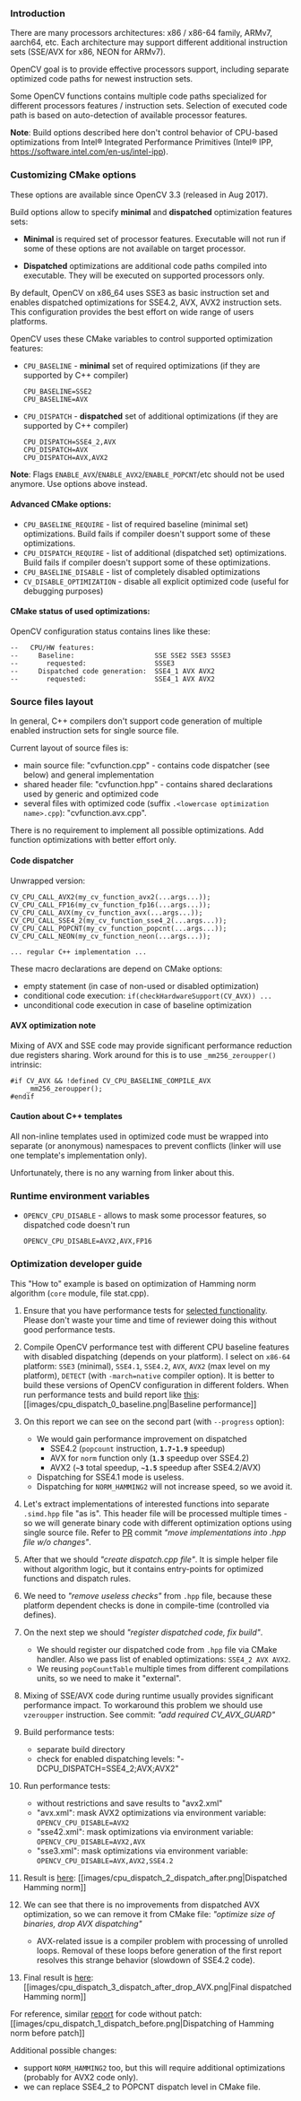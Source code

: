 ### Introduction

There are many processors architectures: x86 / x86-64 family, ARMv7, aarch64, etc.
Each architecture may support different additional instruction sets (SSE/AVX for x86, NEON for ARMv7).

OpenCV goal is to provide effective processors support, including separate optimized code paths for newest instruction sets.

Some OpenCV functions contains multiple code paths specialized for different processors features / instruction sets.
Selection of executed code path is based on auto-detection of available processor features.

**Note**: Build options described here don't control behavior of CPU-based optimizations from Intel® Integrated Performance Primitives (Intel® IPP, https://software.intel.com/en-us/intel-ipp).

### Customizing CMake options

These options are available since OpenCV 3.3 (released in Aug 2017).

Build options allow to specify **minimal** and **dispatched** optimization features sets:

* **Minimal** is required set of processor features. Executable will not run if some of these options are not available on target processor.

* **Dispatched** optimizations are additional code paths compiled into executable. They will be executed on supported processors only.

By default, OpenCV on x86_64 uses SSE3 as basic instruction set and enables dispatched optimizations for SSE4.2, AVX, AVX2 instruction sets. This configuration provides the best effort on wide range of users platforms.

OpenCV uses these CMake variables to control supported optimization features:

* `CPU_BASELINE` - **minimal** set of required optimizations (if they are supported by C++ compiler)
  ```
  CPU_BASELINE=SSE2
  CPU_BASELINE=AVX
  ```
* `CPU_DISPATCH` - **dispatched** set of additional optimizations (if they are supported by C++ compiler)
  ```
  CPU_DISPATCH=SSE4_2,AVX
  CPU_DISPATCH=AVX
  CPU_DISPATCH=AVX,AVX2
  ```

**Note**: Flags `ENABLE_AVX`/`ENABLE_AVX2`/`ENABLE_POPCNT`/etc should not be used anymore. Use options above instead.

#### Advanced CMake options:

* `CPU_BASELINE_REQUIRE` - list of required baseline (minimal set) optimizations. Build fails if compiler doesn't support some of these optimizations.
* `CPU_DISPATCH_REQUIRE` - list of additional (dispatched set) optimizations. Build fails if compiler doesn't support some of these optimizations.
* `CPU_BASELINE_DISABLE` - list of completely disabled optimizations
* `CV_DISABLE_OPTIMIZATION` - disable all explicit optimized code (useful for debugging purposes)

#### CMake status of used optimizations:

OpenCV configuration status contains lines like these:
```
--   CPU/HW features:
--     Baseline:                    SSE SSE2 SSE3 SSSE3
--       requested:                 SSSE3
--     Dispatched code generation:  SSE4_1 AVX AVX2
--       requested:                 SSE4_1 AVX AVX2
```

### Source files layout

In general, C++ compilers don't support code generation of multiple enabled instruction sets for single source file.

Current layout of source files is:

* main source file: "cvfunction.cpp" - contains code dispatcher (see below) and general implementation
* shared header file: "cvfunction.hpp" - contains shared declarations used by generic and optimized code
* several files with optimized code (suffix `.<lowercase optimization name>.cpp`): "cvfunction.avx.cpp".

There is no requirement to implement all possible optimizations. Add function optimizations with better effort only.

#### Code dispatcher

Unwrapped version:

```
CV_CPU_CALL_AVX2(my_cv_function_avx2(...args...));
CV_CPU_CALL_FP16(my_cv_function_fp16(...args...));
CV_CPU_CALL_AVX(my_cv_function_avx(...args...));
CV_CPU_CALL_SSE4_2(my_cv_function_sse4_2(...args...));
CV_CPU_CALL_POPCNT(my_cv_function_popcnt(...args...));
CV_CPU_CALL_NEON(my_cv_function_neon(...args...));

... regular C++ implementation ...
```

These macro declarations are depend on CMake options:

* empty statement (in case of non-used or disabled optimization)
* conditional code execution: `if(checkHardwareSupport(CV_AVX)) ...`
* unconditional code execution in case of baseline optimization

#### AVX optimization note

Mixing of AVX and SSE code may provide significant performance reduction due registers sharing. Work around for this is to use `_mm256_zeroupper()` intrinsic:

```
#if CV_AVX && !defined CV_CPU_BASELINE_COMPILE_AVX
    _mm256_zeroupper();
#endif
```

#### Caution about C++ templates

All non-inline templates used in optimized code must be wrapped into separate (or anonymous) namespaces to prevent conflicts (linker will use one template's implementation only).

Unfortunately, there is no any warning from linker about this.

### Runtime environment variables

* `OPENCV_CPU_DISABLE` - allows to mask some processor features, so dispatched code doesn't run
  ```
  OPENCV_CPU_DISABLE=AVX2,AVX,FP16
  ```

### Optimization developer guide

This "How to" example is based on optimization of Hamming norm algorithm (`core` module, file stat.cpp).

1. Ensure that you have performance tests for [selected functionality](https://github.com/opencv/opencv/pull/9063). Please don't waste your time and time of reviewer doing this without good performance tests.

2. Compile OpenCV performance test with different CPU baseline features with disabled dispatching (depends on your platform). I select on `x86-64` platform: `SSE3` (minimal), `SSE4.1`, `SSE4.2`, `AVX`, `AVX2` (max level on my platform), `DETECT` (with `-march=native` compiler option).
It is better to build these versions of OpenCV configuration in different folders. When run performance tests and build report like [this](https://raw.githubusercontent.com/wiki/opencv/opencv/images/cpu_dispatch_0_baseline.png):
[[images/cpu_dispatch_0_baseline.png|Baseline performance]]

3. On this report we can see on the second part (with `--progress` option):
    - We would gain performance improvement on dispatched
        * SSE4.2 (`popcount` instruction, **`1.7-1.9`** speedup)
        * AVX for `norm` function only (**`1.3`** speedup over SSE4.2)
        * AVX2 (**`~3`** total speedup, **`~1.5`** speedup after SSE4.2/AVX)
    - Dispatching for SSE4.1 mode is useless.
    - Dispatching for `NORM_HAMMING2` will not increase speed, so we avoid it.

4. Let's extract implementations of interested functions into separate `.simd.hpp` file "as is". This header file will be processed multiple times - so we will generate binary code with different optimization options using single source file.
Refer to [PR](https://github.com/opencv/opencv/pull/9074) commit *"move implementations into .hpp file w/o changes"*.

5. After that we should *"create dispatch.cpp file"*. It is simple helper file without algorithm logic, but it contains entry-points for optimized functions and dispatch rules.

6. We need to *"remove useless checks"* from `.hpp` file, because these platform dependent checks is done in compile-time (controlled via defines).

7. On the next step we should *"register dispatched code, fix build"*.
    - We should register our dispatched code from `.hpp` file via CMake handler. Also we pass list of enabled optimizations: `SSE4_2 AVX AVX2`.
    - We reusing `popCountTable` multiple times from different compilations units, so we need to make it "external".

8. Mixing of SSE/AVX code during runtime usually provides significant performance impact. To workaround this problem we should use `vzeroupper` instruction. See commit: *"add required CV_AVX_GUARD"*

9. Build performance tests:
    - separate build directory
    - check for enabled dispatching levels: "-DCPU_DISPATCH=SSE4_2;AVX;AVX2"

10. Run performance tests:
    - without restrictions and save results to "avx2.xml"
    - "avx.xml": mask AVX2 optimizations via environment variable: `OPENCV_CPU_DISABLE=AVX2`
    - "sse42.xml": mask optimizations via environment variable: `OPENCV_CPU_DISABLE=AVX2,AVX`
    - "sse3.xml": mask optimizations via environment variable: `OPENCV_CPU_DISABLE=AVX,AVX2,SSE4.2`

10. Result is [here](https://raw.githubusercontent.com/wiki/opencv/opencv/images/cpu_dispatch_2_dispatch_after.png):
[[images/cpu_dispatch_2_dispatch_after.png|Dispatched Hamming norm]]

11. We can see that there is no improvements from dispatched AVX optimization, so we can remove it from CMake file: *"optimize size of binaries, drop AVX dispatching"*
    - AVX-related issue is a compiler problem with processing of unrolled loops. Removal of these loops before generation of the first report resolves this strange behavior (slowdown of SSE4.2 code).

12. Final result is [here](https://raw.githubusercontent.com/wiki/opencv/opencv/images/cpu_dispatch_3_dispatch_after_drop_AVX.png):
[[images/cpu_dispatch_3_dispatch_after_drop_AVX.png|Final dispatched Hamming norm]]


For reference, similar [report](https://raw.githubusercontent.com/wiki/opencv/opencv/images/cpu_dispatch_1_dispatch_before.png) for code without patch:
[[images/cpu_dispatch_1_dispatch_before.png|Dispatching of Hamming norm before patch]]

Additional possible changes:
- support `NORM_HAMMING2` too, but this will require additional optimizations (probably for AVX2 code only).
- we can replace SSE4_2 to POPCNT dispatch level in CMake file.
